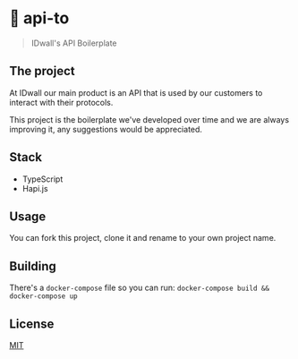 # 📢 api-to
> IDwall's API Boilerplate

## The project 

At IDwall our main product is an API that is used by our customers to interact with their protocols.  

This project is the boilerplate we've developed over time and we are always improving it, any suggestions would be appreciated.

## Stack

- TypeScript
- Hapi.js

## Usage

You can fork this project, clone it and rename to your own project name.

## Building

There's a `docker-compose` file so you can run:
`docker-compose build && docker-compose up`

## License

[MIT](LICENSE.md)
